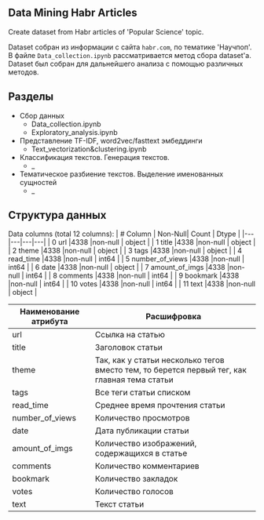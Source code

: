 Data Mining Habr Articles
----

Create dataset from Habr articles of 'Popular Science' topic.

Dataset собран из информации с сайта ```habr.com```, по тематике 'Научпоп'.
В файле ```Data_collection.ipynb``` рассматривается метод сбора dataset'а.
Dataset был собран для дальнейшего анализа с помощью различных методов.

## Разделы

- Сбор данных
    - Data_collection.ipynb
    - Exploratory_analysis.ipynb
- Представление TF-IDF, word2vec/fasttext эмбеддинги
    - Text_vectorization&clustering.ipynb
- Классификация текстов. Генерация текстов.
    - _
- Тематическое разбиение текстов. Выделение именованных сущностей 
    - _



## Структура данных

Data columns (total 12 columns):
| #   Column          | Non-Null| Count | Dtype   |
|---|---|---|---|
|  0   url              |4338 |non-null  | object |
|  1   title            |4338 |non-null  | object |
|  2   theme            |4338 |non-null  | object |
|  3   tags             |4338 |non-null  | object |
|  4   read_time        |4338 |non-null  | int64  |
|  5   number_of_views  |4338 |non-null  | int64  |
|  6   date             |4338 |non-null  | object |
|  7   amount_of_imgs   |4338 |non-null  | int64  |
|  8   comments         |4338 |non-null  | int64  |
|  9   bookmark         |4338 |non-null  | int64  |
|  10  votes            |4338 |non-null  | int64  |
|  11  text             |4338 |non-null  | object |

|Наименование атрибута| Расшифровка|
|--|--|
|url|Ссылка на статью|
|title|Заголовок статьи|
|theme|Так, как у статьи несколько тегов вместо тем, то берется первый тег, как главная тема статьи|
|tags|Все теги статьи списком|
|read_time| Среднее время прочтения статьи|
|number_of_views| Количество просмотров|
|date|Дата публикации статьи|
|amount_of_imgs|Количество изображений, содержащихся в статье|
|comments|Количество комментариев|
|bookmark|Количество закладок|
|votes|Количество голосов|
|text|Текст статьи|



